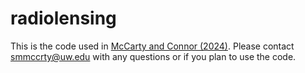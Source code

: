 # radiolensing
This is the code used in [McCarty and Connor (2024)](https://arxiv.org/abs/2412.01746). Please contact smmccrty@uw.edu with any questions or if you plan to use the code.
